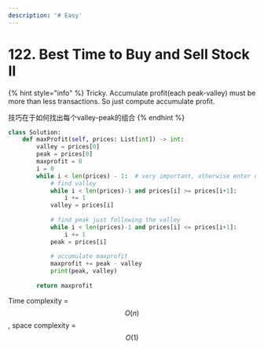 ```yaml
---
description: '# Easy'
---
```


# 122. Best Time to Buy and Sell Stock II

{% hint style="info" %}
Tricky. Accumulate profit\(each peak-valley\) must be more than less transactions. So just compute accumulate profit.

技巧在于如何找出每个valley-peak的组合
{% endhint %}

```python
class Solution:
    def maxProfit(self, prices: List[int]) -> int:
        valley = prices[0]
        peak = prices[0]
        maxprofit = 0
        i = 0
        while i < len(prices) - 1:  # very important, otherwise enter dead loop, eg, [7,1,5,3,6,4], stuck at peak=4 and valley=4
            # find valley
            while i < len(prices)-1 and prices[i] >= prices[i+1]:
                i += 1
            valley = prices[i]
            
            # find peak just following the valley
            while i < len(prices)-1 and prices[i] <= prices[i+1]:
                i += 1
            peak = prices[i]
            
            # accumulate maxprofit
            maxprofit += peak - valley
            print(peak, valley)
            
        return maxprofit
```

Time complexity = $$O(n)$$ , space complexity = $$O(1)$$ 

